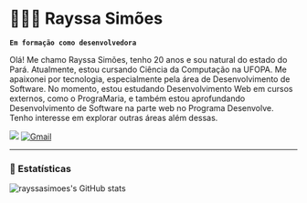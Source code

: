 # 👩🏾‍💻 Rayssa Simões

**`Em formação como desenvolvedora`**

Olá! Me chamo Rayssa Simões, tenho 20 anos e sou natural do estado do Pará. Atualmente, estou cursando Ciência da Computação na UFOPA. Me apaixonei por tecnologia, especialmente pela área de Desenvolvimento de Software. No momento, estou estudando Desenvolvimento Web em cursos externos, como o PrograMaria, e também estou aprofundando Desenvolvimento de Software na parte web no Programa Desenvolve. Tenho interesse em explorar outras áreas além dessas.

<div>
  <a href="https://www.linkedin.com/in/rayssa-simões-4a2896358/" target="_blank"><img src="https://img.shields.io/badge/-LinkedIn-%230077B5?style=for-the-badge&logo=linkedin&logoColor=white"></a> 
  <a href="https://mail.google.com/mail/?view=cm&fs=1&to=rayssasimoes27@gmail.com" target="_blank"><img src="https://img.shields.io/badge/-Gmail-%23D14836?style=for-the-badge&logo=gmail&logoColor=white" alt="Gmail"></a>

---

### 🤖 Estatísticas

![rayssasimoes's GitHub stats](https://github-readme-stats.vercel.app/api?username=rayssasimoes&show_icons=true&theme=radical)
